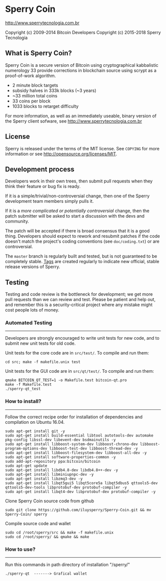 Sperry Coin
================================

http://www.sperrytecnologia.com.br

Copyright (c) 2009-2014 Bitcoin Developers
Copyright (c) 2015-2018 Sperry Tecnologia 

What is Sperry Coin?
----------------

Sperry Coin is a secure version of Bitcoin using cryptographical kabbalistic numerology 33 provide corrections in blockchain source using scrypt as a proof-of-work algorithm.
 - 2 minute block targets
 - subsidy halves in 333k blocks (~3 years)
 - ~33 million total coins
 - 33 coins per block
 - 1033 blocks to retarget difficulty

For more information, as well as an immediately useable, binary version of
the Sperry client sofware, see http://www.sperrytecnologia.com.br

License
-------

Sperry is released under the terms of the MIT license. See `COPYING` for more
information or see http://opensource.org/licenses/MIT.

Development process
-------------------

Developers work in their own trees, then submit pull requests when they think
their feature or bug fix is ready.

If it is a simple/trivial/non-controversial change, then one of the Sperry
development team members simply pulls it.

If it is a *more complicated or potentially controversial* change, then the patch
submitter will be asked to start a discussion with the devs and community.

The patch will be accepted if there is broad consensus that it is a good thing.
Developers should expect to rework and resubmit patches if the code doesn't
match the project's coding conventions (see `doc/coding.txt`) or are
controversial.

The `master` branch is regularly built and tested, but is not guaranteed to be
completely stable. [Tags](https://github.com/sperry-project/sperry/tags) are created
regularly to indicate new official, stable release versions of Sperry.

Testing
-------

Testing and code review is the bottleneck for development; we get more pull
requests than we can review and test. Please be patient and help out, and
remember this is a security-critical project where any mistake might cost people
lots of money.

### Automated Testing
---------------------

Developers are strongly encouraged to write unit tests for new code, and to
submit new unit tests for old code.

Unit tests for the core code are in `src/test/`. To compile and run them:

    cd src; make -f makefile.unix test

Unit tests for the GUI code are in `src/qt/test/`. To compile and run them: 

    qmake BITCOIN_QT_TEST=1 -o Makefile.test bitcoin-qt.pro
    make -f Makefile.test
    ./sperry-qt_test
    
### How to install?
-------------------

Follow the correct recipe order for installation of dependencies and compilation on Ubuntu 16.04. 
    
    sudo apt-get install git -y 
    sudo apt-get install build-essential libtool autotools-dev automake pkg-config libssl-dev libevent-dev bsdmainutils -y
    sudo apt-get install libboost-system-dev libboost-chrono-dev libboost-program-options-dev libboost-test-dev libboost-thread-dev -y
    sudo apt-get install libboost-filesystem-dev libboost-all-dev -y
    sudo apt-get install software-properties-common -y
    sudo add-apt-repository ppa:bitcoin/bitcoin
    sudo apt-get update
    sudo apt-get install libdb4.8-dev libdb4.8++-dev -y
    sudo apt-get install libminiupnpc-dev -y
    sudo apt-get install libzmq3-dev -y
    sudo apt-get install libqt5gui5 libqt5core5a libqt5dbus5 qttools5-dev qttools5-dev-tools libprotobuf-dev protobuf-compiler -y
    sudo apt-get install libqt4-dev libprotobuf-dev protobuf-compiler -y
        
Clone Sperry Coin source code from github
    
    sudo git clone https://github.com/iluysperry/Sperry-Coin.git && mv Sperry-Coin/ sperry
    
Compile source code and wallet  
    
    sudo cd /root/sperry/src && make -f makefile.unix
    sudo cd /root/sperry/ && qmake && make 

### How to use?
-------------------

Run this commands in path directory of installation "/sperry/" 
    
    ./sperry-qt  -------> Grafical wallet

